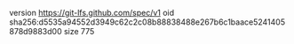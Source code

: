 version https://git-lfs.github.com/spec/v1
oid sha256:d5535a94552d3949c62c2c08b88838488e267b6c1baace5241405878d9883d00
size 775
